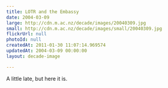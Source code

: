 ```yaml
---
title: LOTR and the Embassy
date: 2004-03-09
large: http://cdn.m.ac.nz/decade/images/20040309.jpg
small: http://cdn.m.ac.nz/decade/images/small/20040309.jpg
flickrUrl: null
photoId: null
createdAt: 2011-01-30 11:07:14.969574
updatedAt: 2004-03-09 00:00:00
layout: decade-image

---
```

A little late, but here it is.
